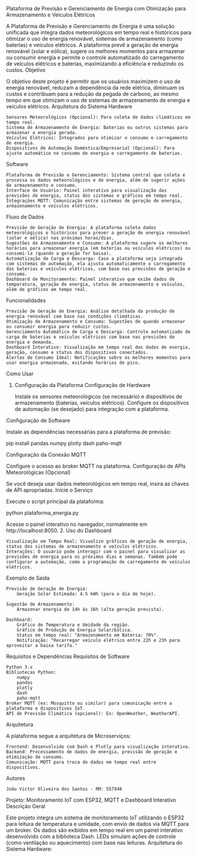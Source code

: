 Plataforma de Previsão e Gerenciamento de Energia com Otimização para Armazenamento e Veículos Elétricos

A Plataforma de Previsão e Gerenciamento de Energia é uma solução unificada que integra dados meteorológicos em tempo real e históricos para otimizar o uso de energia renovável, sistemas de armazenamento (como baterias) e veículos elétricos. A plataforma prevê a geração de energia renovável (solar e eólica), sugere os melhores momentos para armazenar ou consumir energia e permite o controle automatizado do carregamento de veículos elétricos e baterias, maximizando a eficiência e reduzindo os custos.
Objetivo

O objetivo deste projeto é permitir que os usuários maximizem o uso de energia renovável, reduzam a dependência da rede elétrica, diminuam os custos e contribuam para a redução da pegada de carbono, ao mesmo tempo em que otimizam o uso de sistemas de armazenamento de energia e veículos elétricos.
Arquitetura do Sistema
Hardware

    Sensores Meteorológicos (Opcional): Para coleta de dados climáticos em tempo real.
    Sistema de Armazenamento de Energia: Baterias ou outros sistemas para armazenar a energia gerada.
    Veículos Elétricos: Integrados para otimizar o consumo e carregamento de energia.
    Dispositivos de Automação Doméstica/Empresarial (Opcional): Para ajuste automático no consumo de energia e carregamento de baterias.

Software

    Plataforma de Previsão e Gerenciamento: Sistema central que coleta e processa os dados meteorológicos e de energia, além de sugerir ações de armazenamento e consumo.
    Interface de Usuário: Painel interativo para visualização das previsões de energia, status dos sistemas e gráficos em tempo real.
    Integrações MQTT: Comunicação entre sistemas de geração de energia, armazenamento e veículos elétricos.

Fluxo de Dados

    Previsão de Geração de Energia: A plataforma coleta dados meteorológicos e históricos para prever a geração de energia renovável (solar e eólica) nas próximas horas/dias.
    Sugestões de Armazenamento e Consumo: A plataforma sugere os melhores horários para armazenar energia (em baterias ou veículos elétricos) ou consumi-la (quando a geração for baixa).
    Automatização de Carga e Descarga: Caso a plataforma seja integrada com sistemas de automação, ela ajusta automaticamente o carregamento das baterias e veículos elétricos, com base nas previsões de geração e consumo.
    Dashboard de Monitoramento: Painel interativo que exibe dados de temperatura, geração de energia, status de armazenamento e veículos, além de gráficos em tempo real.

Funcionalidades

    Previsão de Geração de Energia: Análise detalhada da produção de energia renovável com base nas condições climáticas.
    Otimização de Armazenamento e Consumo: Sugestões de quando armazenar ou consumir energia para reduzir custos.
    Gerenciamento Automático de Carga e Descarga: Controle automatizado de carga de baterias e veículos elétricos com base nas previsões de energia e demanda.
    Dashboard Interativo: Visualização em tempo real dos dados de energia, geração, consumo e status dos dispositivos conectados.
    Alertas de Consumo Ideal: Notificações sobre os melhores momentos para usar energia armazenada, evitando horários de pico.

Como Usar
1. Configuração da Plataforma
Configuração de Hardware

    Instale os sensores meteorológicos (se necessário) e dispositivos de armazenamento (baterias, veículos elétricos).
    Configure os dispositivos de automação (se desejado) para integração com a plataforma.

Configuração de Software

Instale as dependências necessárias para a plataforma de previsão:

pip install pandas numpy plotly dash paho-mqtt

Configuração da Conexão MQTT

Configure o acesso ao broker MQTT na plataforma.
Configuração de APIs Meteorológicas (Opcional)

Se você deseja usar dados meteorológicos em tempo real, insira as chaves de API apropriadas.
Inicie o Serviço

Execute o script principal da plataforma:

python plataforma_energia.py

Acesse o painel interativo no navegador, normalmente em http://localhost:8050.
2. Uso do Dashboard

    Visualização em Tempo Real: Visualize gráficos de geração de energia, status dos sistemas de armazenamento e veículos elétricos.
    Interações: O usuário pode interagir com o painel para visualizar as previsões de energia para os próximos dias e semanas. Também pode configurar a automação, como a programação de carregamento de veículos elétricos.

Exemplo de Saída

    Previsão de Geração de Energia:
        Geração Solar Estimada: 4.5 kWh (para o dia de hoje).

    Sugestão de Armazenamento:
        Armazenar energia de 14h às 16h (alta geração prevista).

    Dashboard:
        Gráfico de Temperatura e Umidade da região.
        Gráfico de Produção de Energia Solar/Eólica.
        Status em tempo real: "Armazenamento em Bateria: 70%".
        Notificação: "Recarregar veículo elétrico entre 22h e 23h para aproveitar a baixa tarifa."

Requisitos e Dependências
Requisitos de Software

    Python 3.x
    Bibliotecas Python:
        numpy
        pandas
        plotly
        dash
        paho-mqtt
    Broker MQTT (ex: Mosquitto ou similar) para comunicação entre a plataforma e dispositivos IoT.
    API de Previsão Climática (opcional): Ex: OpenWeather, WeatherAPI.

Arquitetura

A plataforma segue a arquitetura de Microserviços:

    Frontend: Desenvolvido com Dash e Plotly para visualização interativa.
    Backend: Processamento de dados de energia, previsão de geração e otimização de consumo.
    Comunicação: MQTT para troca de dados em tempo real entre dispositivos.

Autores

    João Victor Oliveira dos Santos - RM: 557948


Projeto: Monitoramento IoT com ESP32, MQTT e Dashboard Interativo
Descrição Geral

Este projeto integra um sistema de monitoramento IoT utilizando o ESP32 para leitura de temperatura e umidade, com envio de dados via MQTT para um broker. Os dados são exibidos em tempo real em um painel interativo desenvolvido com a biblioteca Dash. LEDs simulam ações de controle (como ventilação ou aquecimento) com base nas leituras.
Arquitetura do Sistema
Hardware:



